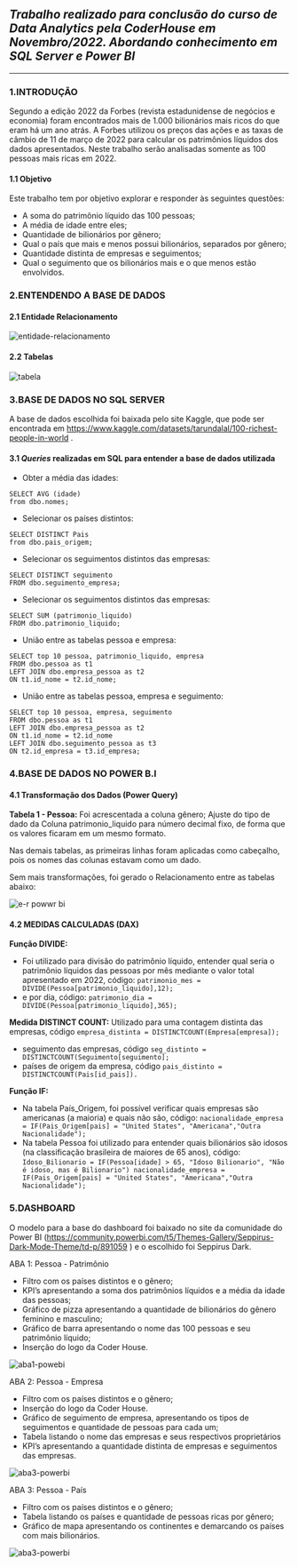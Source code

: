 ## *Trabalho realizado para conclusão do curso de **Data Analytics** pela CoderHouse em Novembro/2022. Abordando conhecimento em SQL Server e Power BI*
---

### **1.INTRODUÇÃO**

Segundo a edição 2022 da Forbes (revista estadunidense de negócios e economia) foram encontrados mais de 1.000 bilionários mais ricos do que eram há um ano atrás. A Forbes utilizou os preços das ações e as taxas de câmbio de 11 de março de 2022 para calcular os patrimônios líquidos dos dados apresentados. Neste trabalho serão analisadas somente as 100 pessoas mais ricas em 2022.

#### **1.1 Objetivo**
Este trabalho tem por objetivo explorar e responder às seguintes questões:
* A soma do patrimônio líquido das 100 pessoas;
* A média de idade entre eles;
* Quantidade de bilionários por gênero;
* Qual o país que mais e menos possui bilionários, separados por gênero; 
* Quantidade distinta de empresas e seguimentos;
* Qual o seguimento que os bilionários mais e o que menos estão envolvidos.

### **2.ENTENDENDO A BASE DE DADOS**

#### **2.1 Entidade Relacionamento**

![entidade-relacionamento](https://user-images.githubusercontent.com/112497138/193289706-f4dd7955-e745-464b-a708-473b5084ee36.jpeg)

#### **2.2 Tabelas**
![tabela](https://user-images.githubusercontent.com/112497138/193289916-e6d1497c-12ba-44bd-aeb3-e1f78c3f6687.jpeg)

### **3.BASE DE DADOS NO SQL SERVER**

A base de dados escolhida foi baixada pelo site Kaggle, que pode ser encontrada em https://www.kaggle.com/datasets/tarundalal/100-richest-people-in-world .

#### **3.1 *Queries* realizadas em SQL para entender a base de dados utilizada**

* Obter a média das idades:
```
SELECT AVG (idade)
from dbo.nomes;
```

* Selecionar os países distintos:
``` 
SELECT DISTINCT Pais
from dbo.pais_origem;
```

* Selecionar os seguimentos distintos das empresas:
```
SELECT DISTINCT seguimento
FROM dbo.seguimento_empresa;
```

* Selecionar os seguimentos distintos das empresas:
```
SELECT SUM (patrimonio_liquido)
FROM dbo.patrimonio_liquido;
```

* União entre as tabelas pessoa e empresa:
```
SELECT top 10 pessoa, patrimonio_liquido, empresa
FROM dbo.pessoa as t1
LEFT JOIN dbo.empresa_pessoa as t2
ON t1.id_nome = t2.id_nome;
```

* União entre as tabelas pessoa, empresa e seguimento:
```
SELECT top 10 pessoa, empresa, seguimento
FROM dbo.pessoa as t1
LEFT JOIN dbo.empresa_pessoa as t2
ON t1.id_nome = t2.id_nome
LEFT JOIN dbo.seguimento_pessoa as t3
ON t2.id_empresa = t3.id_empresa;
```
 ### **4.BASE DE DADOS NO POWER B.I**

#### **4.1 Transformação dos Dados (Power Query)**

**Tabela 1 - Pessoa:** Foi acrescentada a coluna gênero; Ajuste do tipo de dado da Coluna patrimonio_liquido para número decimal fixo, de forma que os valores ficaram em um mesmo formato.

Nas demais tabelas, as primeiras linhas foram aplicadas como cabeçalho, pois os nomes das colunas estavam como um dado.

Sem mais transformações, foi gerado o Relacionamento entre as tabelas abaixo:

![e-r powwr bi](https://user-images.githubusercontent.com/112497138/193326959-1d7b2491-6cb3-486e-8b2f-3b9affafaaac.jpeg)

#### **4.2  MEDIDAS CALCULADAS (DAX)**

**Função DIVIDE:**
* Foi utilizado para divisão do patrimônio líquido, entender qual seria o patrimônio líquidos das pessoas por mês mediante o valor total apresentado em 2022, código:
`patrimonio_mes = DIVIDE(Pessoa[patrimonio_liquido],12);`
* e por dia, código:
`patrimonio_dia = DIVIDE(Pessoa[patrimonio_liquido],365);`

**Medida DISTINCT COUNT:**
Utilizado para uma contagem distinta das empresas, código 
`empresa_distinta = DISTINCTCOUNT(Empresa[empresa]);`
* seguimento das empresas, código
`seg_distinto = DISTINCTCOUNT(Seguimento[seguimento];`
* países de origem da empresa, código
`pais_distinto = DISTINCTCOUNT(Pais[id_pais]).`


**Função IF:**
* Na tabela País_Origem, foi possível verificar quais empresas são americanas (a maioria) e quais não são, código:
`nacionalidade_empresa = IF(Pais_Origem[pais] = "United States", "Americana","Outra Nacionalidade");`
* Na tabela Pessoa foi utilizado para entender quais bilionários são idosos (na classificação brasileira de maiores de 65 anos), código:
`Idoso_Bilionario = IF(Pessoa[idade] > 65, "Idoso Bilionario", "Não é idoso, mas é Bilionario")
nacionalidade_empresa = IF(Pais_Origem[pais] = "United States", "Americana","Outra Nacionalidade");`


### **5.DASHBOARD**

O modelo para a base do dashboard foi baixado no site da comunidade do Power BI (https://community.powerbi.com/t5/Themes-Gallery/Seppirus-Dark-Mode-Theme/td-p/891059 ) e o escolhido foi Seppirus Dark.

ABA 1: Pessoa - Patrimônio  

* Filtro com os países distintos e o gênero;
* KPI’s apresentando a soma dos patrimônios líquidos e a média da idade das pessoas;
* Gráfico de  pizza apresentando a quantidade de bilionários do gênero feminino e masculino;
* Gráfico de barra apresentando o nome das 100 pessoas e seu patrimônio líquido;
* Inserção do logo da Coder House.

![aba1-powebi](https://user-images.githubusercontent.com/112497138/193327826-4eb55386-efee-4cee-afe0-1c105655ab1c.jpeg)

ABA 2: Pessoa - Empresa

* Filtro com os países distintos e o gênero;
* Inserção do logo da Coder House.
* Gráfico de seguimento de empresa, apresentando os tipos de seguimentos e  quantidade de pessoas para cada um;
* Tabela listando o nome das empresas e seus respectivos proprietários
* KPI’s apresentando a quantidade distinta de empresas e seguimentos das empresas. 

![aba3-powerbi](https://user-images.githubusercontent.com/112497138/193327919-59eb385d-81f2-42b7-bd32-28c34004566f.jpeg)

ABA 3: Pessoa - País

* Filtro com os países distintos e o gênero;
* Tabela listando os países e quantidade de pessoas ricas por gênero;
* Gráfico de mapa apresentando os continentes e demarcando os países com mais bilionários.

![aba3-powerbi](https://user-images.githubusercontent.com/112497138/193328174-78859b25-3d73-45fc-9897-d23ea9ebc55a.jpeg)





